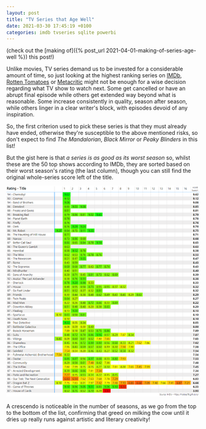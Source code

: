 ```yaml
---
layout: post
title: "TV Series that Age Well"
date: 2021-03-30 17:45:19 +0100
categories: imdb tvseries sqlite powerbi
---
```

(check out the [making of]({% post_url 2021-04-01-making-of-series-age-well %}) this post!)

Unlike movies, TV series demand us to be invested for a considerable amount of time, so just looking at the highest ranking series on [IMDb](https://www.imdb.com/), [Rotten Tomatoes](https://www.rottentomatoes.com/) or [Metacritic](https://www.metacritic.com/) might not be enough for a wise decision regarding what TV show to watch next. Some get cancelled or have an abrupt final episode while others get extended way beyond what is reasonable. Some increase consistently in quality, season after season, while others linger in a clear writer's block, with episodes devoid of any inspiration.

So, the first criterion used to pick these series is that they must already have ended, otherwise they're susceptible to the above mentioned risks, so don't expect to find _The Mandalorian_, _Black Mirror_ or _Peaky Blinders_ in this list!

But the gist here is that _a series is as good as its worst season_ so, whilst these are the 50 top shows according to IMDb, they are sorted based on their worst season's rating (the last column), though you can still find the original whole-series score left of the title.

![Configuration of Power BI visualization](/assets/2021-03-30-series-age-well.png)

A crescendo is noticeable in the number of seasons, as we go from the top to the bottom of the list, confirming that greed on milking the cow until it dries up really runs against artistic and literary creativity!